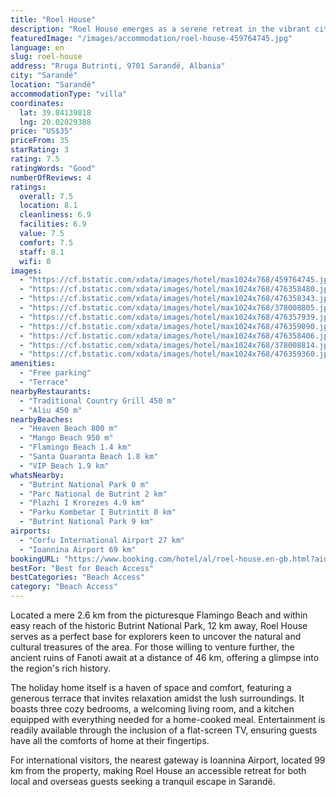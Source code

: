 ```yaml
---
title: "Roel House"
description: "Roel House emerges as a serene retreat in the vibrant city of Sarandë, strategically positioned just moments away from the pristine Heaven Beach and the lively Mango Beach."
featuredImage: "/images/accommodation/roel-house-459764745.jpg"
language: en
slug: roel-house
address: "Rruga Butrinti, 9701 Sarandë, Albania"
city: "Sarandë"
location: "Sarandë"
accommodationType: "villa"
coordinates:
  lat: 39.84139818
  lng: 20.02029388
price: "US$35"
priceFrom: 35
starRating: 3
rating: 7.5
ratingWords: "Good"
numberOfReviews: 4
ratings:
  overall: 7.5
  location: 8.1
  cleanliness: 6.9
  facilities: 6.9
  value: 7.5
  comfort: 7.5
  staff: 8.1
  wifi: 0
images:
  - "https://cf.bstatic.com/xdata/images/hotel/max1024x768/459764745.jpg?k=c6e9738e2699f6dabf36146bc686c4c75ffe106373f6f28b2e8528bb683a5345&o=&hp=1"
  - "https://cf.bstatic.com/xdata/images/hotel/max1024x768/476358480.jpg?k=ee831dfce5507221a33f911ac76327b86b35305953226da11d25c405fc17ab83&o=&hp=1"
  - "https://cf.bstatic.com/xdata/images/hotel/max1024x768/476358343.jpg?k=3db971f9d0446201bdf44207e72c02d835d1726b39fb491bd2618f3d7f27f1f2&o=&hp=1"
  - "https://cf.bstatic.com/xdata/images/hotel/max1024x768/378008805.jpg?k=1f6a20f8aaea31bdd38d6560948a3355ace56aa34a32b0732ff360c4a77d57fb&o=&hp=1"
  - "https://cf.bstatic.com/xdata/images/hotel/max1024x768/476357939.jpg?k=f027fda46b1a5936480f8ee735ad29d43806a3b6a18a023b97fa69e7f008c594&o=&hp=1"
  - "https://cf.bstatic.com/xdata/images/hotel/max1024x768/476359090.jpg?k=2c2aabc1b033cf2b8d71e372a7ac45351b09ef0f3a1c6699ec09ac2af5ebacdc&o=&hp=1"
  - "https://cf.bstatic.com/xdata/images/hotel/max1024x768/476358406.jpg?k=133be0fc43cc25758ef569daab0c0dc791cf35a524630825136cb0e1f265d41f&o=&hp=1"
  - "https://cf.bstatic.com/xdata/images/hotel/max1024x768/378008814.jpg?k=01c75be06298c206a01f4eee262f41209ba2c548c331b796e38605179a9af876&o=&hp=1"
  - "https://cf.bstatic.com/xdata/images/hotel/max1024x768/476359360.jpg?k=54a2dc424283b6a5e3334a57d6fb30676bebd0d6a7824ea0b7faa842bf89cb2a&o=&hp=1"
amenities:
  - "Free parking"
  - "Terrace"
nearbyRestaurants:
  - "Traditional Country Grill 450 m"
  - "Aliu 450 m"
nearbyBeaches:
  - "Heaven Beach 800 m"
  - "Mango Beach 950 m"
  - "Flamingo Beach 1.4 km"
  - "Santa Quaranta Beach 1.8 km"
  - "VIP Beach 1.9 km"
whatsNearby:
  - "Butrint National Park 0 m"
  - "Parc National de Butrint 2 km"
  - "Plazhi I Krorezes 4.9 km"
  - "Parku Kombetar I Butrintit 8 km"
  - "Butrint National Park 9 km"
airports:
  - "Corfu International Airport 27 km"
  - "Ioannina Airport 69 km"
bookingURL: "https://www.booking.com/hotel/al/roel-house.en-gb.html?aid=8035640"
bestFor: "Best for Beach Access"
bestCategories: "Beach Access"
category: "Beach Access"
---
```


Located a mere 2.6 km from the picturesque Flamingo Beach and within easy reach of the historic Butrint National Park, 12 km away, Roel House serves as a perfect base for explorers keen to uncover the natural and cultural treasures of the area. For those willing to venture further, the ancient ruins of Fanoti await at a distance of 46 km, offering a glimpse into the region's rich history.

The holiday home itself is a haven of space and comfort, featuring a generous terrace that invites relaxation amidst the lush surroundings. It boasts three cozy bedrooms, a welcoming living room, and a kitchen equipped with everything needed for a home-cooked meal. Entertainment is readily available through the inclusion of a flat-screen TV, ensuring guests have all the comforts of home at their fingertips.

For international visitors, the nearest gateway is Ioannina Airport, located 99 km from the property, making Roel House an accessible retreat for both local and overseas guests seeking a tranquil escape in Sarandë.